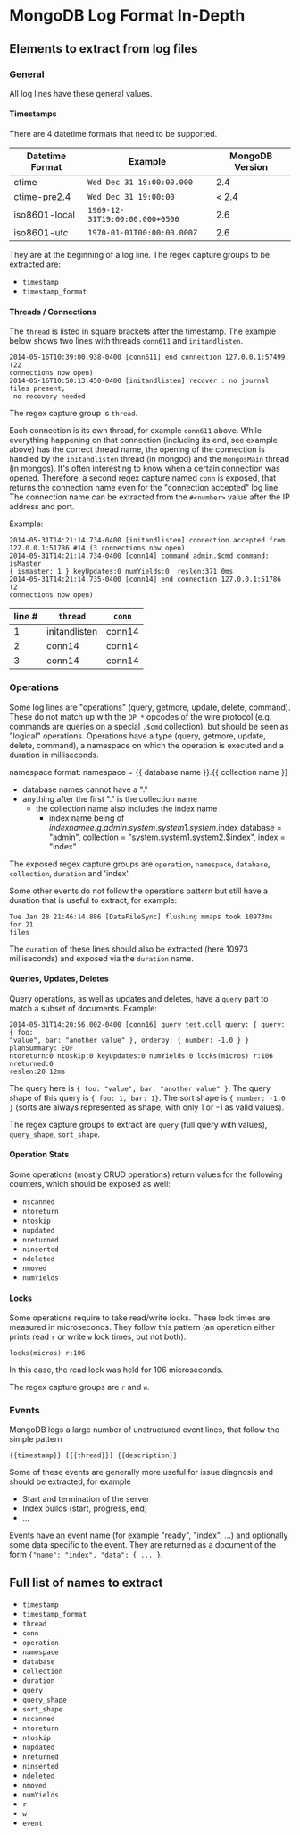 # MongoDB Log Format In-Depth

## Elements to extract from log files

### General

All log lines have these general values.

#### Timestamps

There are 4 datetime formats that need to be supported.

| Datetime Format |            Example             | MongoDB Version |
| --------------- | ------------------------------ | --------------- |
| ctime           | `Wed Dec 31 19:00:00.000`      | 2.4             |
| ctime-pre2.4    | `Wed Dec 31 19:00:00`          | < 2.4           |
| iso8601-local   | `1969-12-31T19:00:00.000+0500` | 2.6             |
| iso8601-utc     | `1970-01-01T00:00:00.000Z`     | 2.6             |

They are at the beginning of a log line. The regex capture groups to be
extracted are:

- `timestamp`
- `timestamp_format`


#### Threads / Connections

The `thread` is listed in square brackets after the timestamp. The example
below shows two lines with threads `conn611` and `initandlisten`.

```
2014-05-16T10:39:00.938-0400 [conn611] end connection 127.0.0.1:57499 (22
connections now open) 
2014-05-16T10:50:13.450-0400 [initandlisten] recover : no journal files present,
 no recovery needed
```

The regex capture group is `thread`.

Each connection is its own thread, for example `conn611` above. While
everything happening on that connection (including its end, see example above)
has the correct thread name, the opening of the connection is handled by the
`initandlisten` thread (in mongod) and the `mongosMain` thread (in mongos).
It's often interesting to know when a certain connection was opened.
Therefore, a second regex capture named `conn` is exposed, that returns the
connection name even for the "connection accepted" log line. The connection
name can be extracted from the `#<number>` value after the IP address and
port.

Example:

```
2014-05-31T14:21:14.734-0400 [initandlisten] connection accepted from
127.0.0.1:51786 #14 (3 connections now open) 
2014-05-31T14:21:14.734-0400 [conn14] command admin.$cmd command: isMaster 
{ ismaster: 1 } keyUpdates:0 numYields:0  reslen:371 0ms 
2014-05-31T14:21:14.735-0400 [conn14] end connection 127.0.0.1:51786 (2 
connections now open)
```

| line # |    `thread`   | `conn` |
| ------ | ------------- | ------ |
|      1 | initandlisten | conn14 |
|      2 | conn14        | conn14 |
|      3 | conn14        | conn14 |

### Operations

Some log lines are "operations" (query, getmore, update, delete, command).
These do not match up with the `OP_*` opcodes of the wire protocol (e.g.
commands are queries on a special `.$cmd` collection), but should be seen as
"logical" operations. Operations have a type (query, getmore, update, delete,
command), a namespace on which the operation is executed and a duration in 
milliseconds.

namespace format:
namespace = {{ database name }}.{{ collection name }}
- database names cannot have a "."
- anything after the first "." is the collection name
  - the collection name also includes the index name
    - index name being of ${{ index name }}
  e.g. admin.system.system1.system.$index
    database   = "admin",
    collection = "system.system1.system2.$index",
    index = "index"

The exposed regex capture groups are `operation`, `namespace`, `database`,
`collection`, `duration` and 'index'.

Some other events do not follow the operations pattern but still have a
duration that is useful to extract, for example:

```
Tue Jan 28 21:46:14.886 [DataFileSync] flushing mmaps took 10973ms  for 21
files
```

The `duration` of these lines should also be extracted (here 10973
milliseconds) and exposed via the `duration` name.


#### Queries, Updates, Deletes

Query operations, as well as updates and deletes, have a `query` part to match
a subset of documents. Example:

```
2014-05-31T14:20:56.002-0400 [conn16] query test.coll query: { query: { foo:
"value", bar: "another value" }, orderby: { number: -1.0 } } planSummary: EOF
ntoreturn:0 ntoskip:0 keyUpdates:0 numYields:0 locks(micros) r:106 nreturned:0
reslen:20 12ms
```

The query here is `{ foo: "value", bar: "another value" }`. The query shape of
this query is `{ foo: 1, bar: 1}`. The sort shape is `{ number: -1.0 }` (sorts
are always represented as shape, with only 1 or -1 as valid values).

The regex capture groups to extract are `query` (full query with values),
`query_shape`, `sort_shape`.


#### Operation Stats

Some operations (mostly CRUD operations) return values for the following
counters, which should be exposed as well:

*  `nscanned`
*  `ntoreturn`
*  `ntoskip`
*  `nupdated`
*  `nreturned`
*  `ninserted`
*  `ndeleted`
*  `nmoved`
*  `numYields`

#### Locks

Some operations require to take read/write locks. These lock times are
measured in microseconds. They follow this pattern (an operation either prints
read `r` or write `w` lock times, but not both).

```
locks(micros) r:106
```

In this case, the read lock was held for 106 microseconds.

The regex capture groups are `r` and `w`.


### Events

MongoDB logs a large number of unstructured event lines, that follow the
simple pattern
```
{{timestamp}} [{{thread}}] {{description}}
```

Some of these events are generally more useful for issue diagnosis and should
be extracted, for example

* Start and termination of the server
* Index builds (start, progress, end)
* ...

Events have an event name (for example "ready", "index", ...) and optionally
some data specific to the event. They are returned as a document of the form
`{"name": "index", "data": { ... }`.

## Full list of names to extract

- `timestamp`
- `timestamp_format`
- `thread`
- `conn`
- `operation`
- `namespace`
- `database`
- `collection`
- `duration`
- `query`
- `query_shape`
- `sort_shape`
- `nscanned`
- `ntoreturn`
- `ntoskip`
- `nupdated`
- `nreturned`
- `ninserted`
- `ndeleted`
- `nmoved`
- `numYields`
- `r`
- `w`
- `event`


